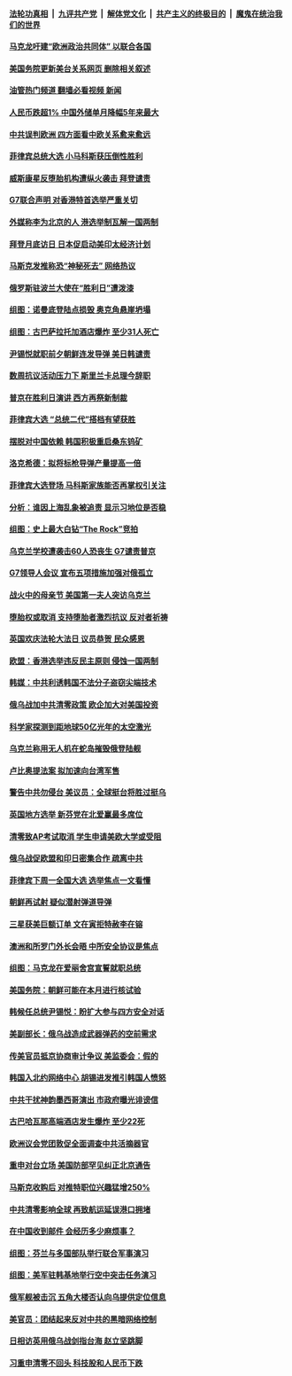 ####  [法轮功真相](../../../../basic/blob/master/README.md?t=05101701) &nbsp;|&nbsp; [九评共产党](../../../../9ping.md/blob/master/README.md?t=05101701) &nbsp;|&nbsp; [解体党文化](../../../../jtdwh.md/blob/master/README.md?t=05101701)  &nbsp;|&nbsp; [共产主义的终极目的](../../../../gczydzjmd.md/blob/master/README.md?t=05101701) &nbsp;|&nbsp; [魔鬼在统治我们的世界](../../../../mgztzwmdsj.md/blob/master/README.md?t=05101701) 

#### [马克龙吁建“欧洲政治共同体” 以联合各国](../pages/nsc418/n13731769.md?t=05101701) 

#### [美国务院更新美台关系网页 删除相关叙述](../pages/nsc418/n13731622.md?t=05101701) 

#### [油管热门频道 翻墙必看视频 新闻](http://45.76.130.85:81/youtube.html?05101701)

#### [人民币跌超1% 中国外储单月降幅5年来最大](../pages/nsc418/n13731552.md?t=05101701) 

#### [中共误判欧洲 四方面看中欧关系愈来愈远](../pages/nsc418/n13729164.md?t=05101701) 

#### [菲律宾总统大选 小马科斯获压倒性胜利](../pages/nsc418/n13731560.md?t=05101701) 

#### [威斯康星反堕胎机构遭纵火袭击 拜登谴责](../pages/nsc418/n13731526.md?t=05101701) 

#### [G7联合声明 对香港特首选举严重关切](../pages/nsc418/n13731520.md?t=05101701) 

#### [外媒称李为北京的人 港选举制瓦解一国两制](../pages/nsc418/n13731496.md?t=05101701) 

#### [拜登月底访日 日本促启动美印太经济计划](../pages/nsc418/n13731483.md?t=05101701) 

#### [马斯克发推称恐“神秘死去” 网络热议](../pages/nsc418/n13731305.md?t=05101701) 

#### [俄罗斯驻波兰大使在“胜利日”遭泼漆](../pages/nsc418/n13731366.md?t=05101701) 

#### [组图：诺曼底登陆点损毁 奥克角悬崖坍塌](../pages/nsc418/n13731161.md?t=05101701) 

#### [组图：古巴萨拉托加酒店爆炸 至少31人死亡](../pages/nsc418/n13731266.md?t=05101701) 

#### [尹锡悦就职前夕朝鲜连发导弹 美日韩谴责](../pages/nsc418/n13731444.md?t=05101701) 

#### [数周抗议活动压力下 斯里兰卡总理今辞职](../pages/nsc418/n13731326.md?t=05101701) 

#### [普京在胜利日演讲 西方再祭新制裁](../pages/nsc418/n13731295.md?t=05101701) 

#### [菲律宾大选 “总统二代”搭档有望获胜](../pages/nsc418/n13731325.md?t=05101701) 

#### [摆脱对中国依赖 韩国积极重启桑东钨矿](../pages/nsc418/n13731072.md?t=05101701) 

#### [洛克希德：拟将标枪导弹产量提高一倍](../pages/nsc418/n13730913.md?t=05101701) 

#### [菲律宾大选登场 马科斯家族能否再掌权引关注](../pages/nsc418/n13730809.md?t=05101701) 

#### [分析：谁因上海乱象被追责 显示习地位是否稳](../pages/nsc418/n13730482.md?t=05101701) 

#### [组图：史上最大白钻“The Rock”竞拍](../pages/nsc418/n13730262.md?t=05101701) 

#### [乌克兰学校遭袭击60人恐丧生 G7谴责普京](../pages/nsc418/n13730521.md?t=05101701) 

#### [G7领导人会议 宣布五项措施加强对俄孤立](../pages/nsc418/n13730505.md?t=05101701) 

#### [战火中的母亲节 美国第一夫人突访乌克兰](../pages/nsc418/n13730400.md?t=05101701) 

#### [堕胎权或取消 支持堕胎者激烈抗议 反对者祈祷](../pages/nsc418/n13730372.md?t=05101701) 

#### [英国欢庆法轮大法日 议员恭贺 民众感恩](../pages/nsc418/n13730266.md?t=05101701) 

#### [欧盟：香港选举违反民主原则 侵蚀一国两制](../pages/nsc418/n13730387.md?t=05101701) 

#### [韩媒：中共利诱韩国不法分子盗窃尖端技术](../pages/nsc418/n13730424.md?t=05101701) 

#### [俄乌战加中共清零政策 欧企加大对美国投资](../pages/nsc418/n13730219.md?t=05101701) 

#### [科学家探测到距地球50亿光年的太空激光](../pages/nsc418/n13729527.md?t=05101701) 

#### [乌克兰称用无人机在蛇岛摧毁俄登陆舰](../pages/nsc418/n13729748.md?t=05101701) 

#### [卢比奥提法案 拟加速向台湾军售](../pages/nsc418/n13729742.md?t=05101701) 

#### [警告中共勿侵台 美议员：全球挺台将胜过挺乌](../pages/nsc418/n13729571.md?t=05101701) 

#### [英国地方选举 新芬党在北爱赢最多席位](../pages/nsc418/n13729717.md?t=05101701) 

#### [清零致AP考试取消 学生申请美欧大学或受阻](../pages/nsc418/n13729570.md?t=05101701) 

#### [俄乌战促欧盟和印日密集合作 疏离中共](../pages/nsc418/n13727386.md?t=05101701) 

#### [菲律宾下周一全国大选 选举焦点一文看懂](../pages/nsc418/n13729646.md?t=05101701) 

#### [朝鲜再试射 疑似潜射弹道导弹](../pages/nsc418/n13729602.md?t=05101701) 

#### [三星获美巨额订单 文在寅拒特赦李在镕](../pages/nsc418/n13729621.md?t=05101701) 

#### [澳洲和所罗门外长会晤 中所安全协议是焦点](../pages/nsc418/n13729569.md?t=05101701) 

#### [组图：马克龙在爱丽舍宫宣誓就职总统](../pages/nsc418/n13729534.md?t=05101701) 

#### [美国务院：朝鲜可能在本月进行核试验](../pages/nsc418/n13729373.md?t=05101701) 

#### [韩候任总统尹锡悦：盼扩大参与四方安全对话](../pages/nsc418/n13729353.md?t=05101701) 

#### [美副部长：俄乌战造成武器弹药的空前需求](../pages/nsc418/n13729217.md?t=05101701) 

#### [传美官员抵京协商审计争议 美监委会：假的](../pages/nsc418/n13729146.md?t=05101701) 

#### [韩国入北约网络中心 胡锡进发推引韩国人愤怒](../pages/nsc418/n13728936.md?t=05101701) 

#### [中共干扰神韵墨西哥演出 市政府曝光诽谤信](../pages/nsc418/n13728994.md?t=05101701) 

#### [古巴哈瓦那高端酒店发生爆炸 至少22死](../pages/nsc418/n13728920.md?t=05101701) 

#### [欧洲议会党团敦促全面调查中共活摘器官](../pages/nsc418/n13729021.md?t=05101701) 

#### [重申对台立场 美国防部罕见纠正北京通告](../pages/nsc418/n13728959.md?t=05101701) 

#### [马斯克收购后 对推特职位兴趣猛增250%](../pages/nsc418/n13728914.md?t=05101701) 

#### [中共清零影响全球 再致航运延误港口拥堵](../pages/nsc418/n13728916.md?t=05101701) 

#### [在中国收到邮件 会经历多少麻烦事？](../pages/nsc418/n13728922.md?t=05101701) 

#### [组图：芬兰与多国部队举行联合军事演习](../pages/nsc418/n13728578.md?t=05101701) 

#### [组图：美军驻韩基地举行空中突击任务演习](../pages/nsc418/n13727815.md?t=05101701) 

#### [俄军舰被击沉 五角大楼否认向乌提供定位信息](../pages/nsc418/n13728849.md?t=05101701) 

#### [美官员：团结起来反对中共的黑暗网络控制](../pages/nsc418/n13728846.md?t=05101701) 

#### [日相访英用俄乌战剑指台海 赵立坚跳脚](../pages/nsc418/n13728870.md?t=05101701) 

#### [习重申清零不回头 科技股和人民币下跌](../pages/nsc418/n13728686.md?t=05101701) 

<img src='http://gfw-breaker.win/goodnews/indexes/nsc418.md' width='0px' height='0px'/>
